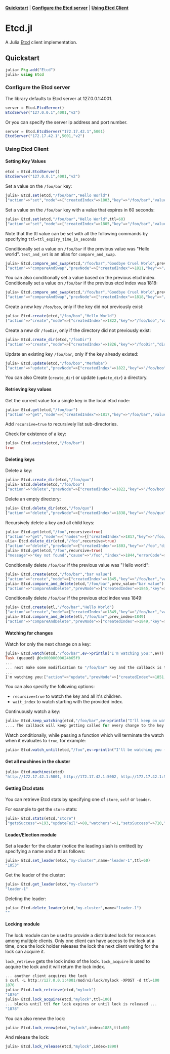**[Quickstart](#quickstart)** |
**[Configure the Etcd server](#configure-the-etcd-server)** |
**[Using Etcd Client](#using-etcd-dclient)**

# Etcd.jl

A Julia [Etcd](https://github.com/coreos/etcd) client implementation.

## Quickstart

```julia
julia> Pkg.add("Etcd")
julia> using Etcd
```

### Configure the Etcd server

The library defaults to Etcd server at 127.0.0.1:4001.


```julia
server = Etcd.EtcdServer()
EtcdServer("127.0.0.1",4001,"v2")
```

Or you can specify the server ip address and port number.

```julia
server = Etcd.EtcdServer("172.17.42.1",5001)
EtcdServer("172.17.42.1",5001,"v2")
```

### Using Etcd Client

#### Setting Key Values


```julia
etcd = Etcd.EtcdServer()
EtcdServer("127.0.0.1",4001,"v2")
```

Set a value on the `/foo/bar` key:

```julia
julia> Etcd.set(etcd,"/foo/bar","Hello World")
["action"=>"set","node"=>["createdIndex"=>1803,"key"=>"/foo/bar","value"=>"Hello World","modifiedIndex"=>1803]]
```

Set a value on the `/foo/bar` key with a value that expires in 60 seconds:

```julia
julia> Etcd.set(etcd,"/foo/bar","Hello World",ttl=60)
["action"=>"set","node"=>["createdIndex"=>1805,"key"=>"/foo/bar","value"=>"Hello World","expiration"=>"2014-03-25T01:19:39.182867998Z","ttl"=>60,"modifiedIndex"=>1805]]
```

Note that the ttl value can be set with all the following commands by specifying `ttl=ttl_expiry_time_in_seconds`

Conditionally set a value on `/foo/bar` if the previous value was "Hello world". `test_and_set` is an alias for `compare_and_swap`. 

```julia
julia> Etcd.compare_and_swap(etcd,"/foo/bar","Goodbye Cruel World",prev_value="Hello World")
["action"=>"compareAndSwap","prevNode"=>["createdIndex"=>1811,"key"=>"/foo/bar","value"=>"Hello World","modifiedIndex"=>1811],"node"=>["createdIndex"=>1811,"key"=>"/foo/bar","value"=>"Goodbye Cruel World","modifiedIndex"=>1812]]
```

You can also conditionally set a value based on the previous etcd index.
Conditionally set a value on `/foo/bar` if the previous etcd index was 1818:

```julia
julia> Etcd.compare_and_swap(etcd,"/foo/bar","Goodbye Cruel World",prev_index=1818)
["action"=>"compareAndSwap","prevNode"=>["createdIndex"=>1818,"key"=>"/foo/bar","value"=>"Hello World","modifiedIndex"=>1818],"node"=>["createdIndex"=>1818,"key"=>"/foo/bar","value"=>"Goodbye Cruel World","modifiedIndex"=>1820]]
```

Create a new key `/foo/boo`, only if the key did not previously exist:

```julia
julia> Etcd.create(etcd,"/foo/boo","Hello World")
["action"=>"create","node"=>["createdIndex"=>1822,"key"=>"/foo/boo","value"=>"Hello World","modifiedIndex"=>1822]]
```

Create a new dir `/fooDir`, only if the directory did not previously exist:

```julia
julia> Etcd.create_dir(etcd,"/fooDir")
["action"=>"create","node"=>["createdIndex"=>1826,"key"=>"/fooDir","dir"=>true,"modifiedIndex"=>1826]]
```

Update an existing key `/foo/bar`, only if the key already existed:

```julia
julia> Etcd.update(etcd,"/foo/boo","Merhaba")
["action"=>"update","prevNode"=>["createdIndex"=>1822,"key"=>"/foo/boo","value"=>"Hello World","modifiedIndex"=>1822],"node"=>["createdIndex"=>1822,"key"=>"/foo/boo","value"=>"Merhaba","modifiedIndex"=>1828]]
```

You can also Create (`create_dir`) or update (`update_dir`) a directory.

#### Retrieving key values

Get the current value for a single key in the local etcd node:

```julia
julia> Etcd.get(etcd,"/foo/bar")
["action"=>"get","node"=>["createdIndex"=>1817,"key"=>"/foo/bar","value"=>"Hello World","modifiedIndex"=>1817]]
```

Add `recursive=true` to recursively list sub-directories.

Check for existence of a key:

```julia
julia> Etcd.exists(etcd,"/foo/bar")
true
```

#### Deleting keys

Delete a key:

```julia
julia> Etcd.create_dir(etcd,"/foo/qux")
julia> Etcd.delete(etcd,"/foo/boo")
["action"=>"delete","prevNode"=>["createdIndex"=>1822,"key"=>"/foo/boo","value"=>"Merhaba","modifiedIndex"=>1828],"node"=>["createdIndex"=>1822,"key"=>"/foo/boo","modifiedIndex"=>1837]]
```

Delete an empty directory:

```julia
julia> Etcd.delete_dir(etcd,"/foo/qux")
["action"=>"delete","prevNode"=>["createdIndex"=>1838,"key"=>"/foo/qux","dir"=>true,"modifiedIndex"=>1838],"node"=>["createdIndex"=>1838,"key"=>"/foo/qux","dir"=>true,"modifiedIndex"=>1839]] 
```

Recursively delete a key and all child keys:

```julia
julia> Etcd.get(etcd,"/foo",recursive=true)
["action"=>"get","node"=>["nodes"=>{["createdIndex"=>1817,"key"=>"/foo/bar","value"=>"Hello World","modifiedIndex"=>1817],["createdIndex"=>1818,"key"=>"/foo/baz","value"=>"Goodbye Cruel World","modifiedIndex"=>1820]},"createdIndex"=>1803,"key"=>"/foo","dir"=>true,"modifiedIndex"=>1803]]
ulia> Etcd.delete_dir(etcd,"/foo",recursive=true)
["action"=>"delete","prevNode"=>["createdIndex"=>1803,"key"=>"/foo","dir"=>true,"modifiedIndex"=>1803],"node"=>["createdIndex"=>1803,"key"=>"/foo","dir"=>true,"modifiedIndex"=>1844]]
julia> Etcd.get(etcd,"/foo",recursive=true)
["message"=>"Key not found","cause"=>"/foo","index"=>1844,"errorCode"=>100]
```

Conditionally delete `/foo/bar` if the previous value was "Hello world":

```julia
julia> Etcd.create(etcd,"/foo/bar","bar value")
["action"=>"create","node"=>["createdIndex"=>1845,"key"=>"/foo/bar","value"=>"bar value","modifiedIndex"=>1845]]
julia> Etcd.compare_and_delete(etcd,"/foo/bar",prev_value="bar value")
["action"=>"compareAndDelete","prevNode"=>["createdIndex"=>1845,"key"=>"/foo/bar","value"=>"bar value","modifiedIndex"=>1845],"node"=>["createdIndex"=>1845,"key"=>"/foo/bar","modifiedIndex"=>1846]]
```

Conditionally delete `/foo/bar` if the previous etcd index was 1849:

```julia
julia> Etcd.create(etl,"/foo/bar","Hello World")
["action"=>"create","node"=>["createdIndex"=>1849,"key"=>"/foo/bar","value"=>"Hello World","modifiedIndex"=>1849]]
julia> Etcd.compare_and_delete(etl,"/foo/bar",prev_index=1849)
["action"=>"compareAndDelete","prevNode"=>["createdIndex"=>1849,"key"=>"/foo/bar","value"=>"Hello World","modifiedIndex"=>1849],"node"=>["createdIndex"=>1849,"key"=>"/foo/bar","modifiedIndex"=>1850]]
```

#### Watching for changes

Watch for only the next change on a key:

```julia
julia> Etcd.watch(etcd,"/foo/bar",ev->println("I'm watching you:",ev))
Task (queued) @0x00000000024b65f0
...
... next make some modification to "/foo/bar" key and the callback is then called:
...
I'm watching you:["action"=>"update","prevNode"=>["createdIndex"=>1851,"key"=>"/foo/bar","value"=>"Hello World","modifiedIndex"=>1851],"node"=>["createdIndex"=>1851,"key"=>"/foo/bar","value"=>"Who's watching the watchers","modifiedIndex"=>1852]]
```

You can also specify the following options:

- `recursive=true` to watch the key and all it's children.
- `wait_index` to watch starting with the provided index.

Continuously watch a key:

```julia
julia> Etcd.keep_watching(etcd,"/foo/bar",ev->println("I'll keep on watching you:",ev))
.... The callback will keep getting called for every change to the key
```

Watch conditionally, while passing a function which will terminate the watch when it evaluates to `true`, for example:

```julia
julia> Etcd.watch_until(etcd,"/foo",ev->println("I'll be watching you (only 3 times):",ev),begin let l = 0; ev->begin l += 1; if l > 2 true else false end end end end,recursive=true)
```

#### Get all machines in the cluster

```julia
julia> Etcd.machines(etcd)
"http://172.17.42.1:5001, http://172.17.42.1:5002, http://172.17.42.1:5003"
```

#### Getting Etcd stats

You can retrieve Etcd stats by specifying one of `store`, `self` or `leader`.

For example to get the `store` stats: 

```julia
julia> Etcd.stats(etcd,"store")
["getsSuccess"=>193,"updateFail"=>88,"watchers"=>1,"setsSuccess"=>710,"setsFail"=>2869,"expireCount"=>460,"compareAndSwapSuccess"=>3,"getsFail"=>10,"deleteSuccess"=>8,"createFail"=>10,"createSuccess"=>25,"compareAndDeleteSuccess"=>3,"deleteFail"=>3,"compareAndSwapFail"=>1,"updateSuccess"=>386,"compareAndDeleteFail"=>0]
```

#### Leader/Election module

Set a leader for the cluster (notice the leading slash is omitted) by specifying a name and a ttl as follows:
 
```julia
julia> Etcd.set_leader(etcd,"my-cluster",name="leader-1",ttl=60)
"1853"
```

Get the leader of the cluster:

```julia
julia> Etcd.get_leader(etcd,"my-cluster")
"leader-1"
```

Deleting the leader:

```julia
julia> Etcd.delete_leader(etcd,"my-cluster",name="leader-1")
""
```

#### Locking module

The lock module can be used to provide a distributed lock for resources among multiple clients. Only one client can have access to the lock at a time, once the lock holder releases the lock the next client waiting for the lock can acquire it.

`lock_retrieve` gets the lock index of the lock. `lock_acquire` is used to acquire the lock and it will return the lock index.

```julia
... another client acquires the lock
$ curl -L http://127.0.0.1:4001/mod/v2/lock/mylock -XPOST -d ttl=100
1876
julia> Etcd.lock_retrieve(etcd,"mylock")
"1876"
julia> Etcd.lock_acquire(etcd,"mylock",ttl=100)
... blocks until ttl for lock expires or until lock is released ...
"1878"
```

You can also renew the lock:

```julia
julia> Etcd.lock_renew(etcd,"mylock",index=1885,ttl=60)
```

And release the lock:

```julia
julia> Etcd.lock_release(etcd,"mylock",index=1890) 
```
